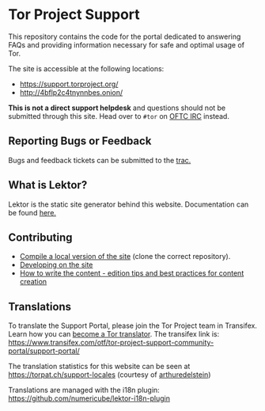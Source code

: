 # Tor Project Support
This repository contains the code for the portal dedicated to answering FAQs and providing information necessary for safe and optimal usage of Tor.

The site is accessible at the following locations:
- https://support.torproject.org/
- http://4bflp2c4tnynnbes.onion/

**This is not a direct support helpdesk** and questions should not be submitted through this site. Head over to ```#tor``` on [OFTC IRC](https://webchat.oftc.net/) instead.

## Reporting Bugs or Feedback
Bugs and feedback tickets can be submitted to the [trac.](https://trac.torproject.org/projects/tor)

## What is Lektor?
Lektor is the static site generator behind this website. Documentation can be found [here.](https://www.getlektor.com/docs/)

## Contributing
- [Compile a local version of the site](https://dip.torproject.org/web/tpo/wikis/Compiling-a-local-version-of-the-website) (clone the correct repository).
- [Developing on the site](https://dip.torproject.org/web/tpo/wikis/How-to-develop-on-the-website)
- [How to write the content - edition tips and best practices for content creation](https://dip.torproject.org/torproject/web/tpo/wikis/Writing-the-content)

## Translations

To translate the Support Portal, please join the Tor Project team in Transifex. Learn how you can [become a Tor translator](https://community.torproject.org/localization/becoming-tor-translator/).
The transifex link is: https://www.transifex.com/otf/tor-project-support-community-portal/support-portal/

The translation statistics for this website can be seen at https://torpat.ch/support-locales (courtesy of [arthuredelstein](https://github.com/arthuredelstein/))

Translations are managed with the i18n plugin:
https://github.com/numericube/lektor-i18n-plugin

